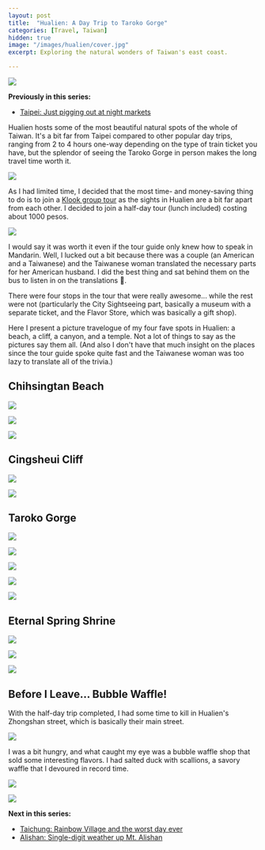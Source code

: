 ```yaml
---
layout: post
title:  "Hualien: A Day Trip to Taroko Gorge"
categories: [Travel, Taiwan]
hidden: true
image: "/images/hualien/cover.jpg"
excerpt: Exploring the natural wonders of Taiwan's east coast.

---
```


![](/images/hualien/cover.jpg)

**Previously in this series:**
* [Taipei: Just pigging out at night markets](https://piocalderon.github.io/taipei/)

Hualien hosts some of the most beautiful natural spots of the whole of Taiwan. It's a bit far from Taipei compared to other popular day trips, ranging from 2 to 4 hours one-way depending on the type of train ticket you have, but the splendor of seeing the Taroko Gorge in person makes the long travel time worth it.

![](/images/hualien/00.jpg)

As I had limited time, I decided that the most time- and money-saving thing to do is to join a [Klook group tour](https://www.klook.com/en-PH/activity/419-taroko-gorge-private-day-trips-hualien/) as the sights in Hualien are a bit far apart from each other. I decided to join a half-day tour (lunch included) costing about 1000 pesos.

![](/images/hualien/01.jpg)

I would say it was worth it even if the tour guide only knew how to speak in Mandarin. Well, I lucked out a bit because there was a couple (an American and a Taiwanese) and the Taiwanese woman translated the necessary parts for her American husband. I did the best thing and sat behind them on the bus to listen in on the translations 👦. 

There were four stops in the tour that were really awesome... while the rest were not (particularly the City Sightseeing part, basically a museum with a separate ticket, and the Flavor Store, which was basically a gift shop). 

Here I present a picture travelogue of my four fave spots in Hualien: a beach, a cliff, a canyon, and a temple. Not a lot of things to say as the pictures say them all. (And also I don't have that much insight on the places since the tour guide spoke quite fast and the Taiwanese woman was too lazy to translate all of the trivia.)

## Chihsingtan Beach

![](/images/hualien/04.jpg)

![](/images/hualien/03.jpg)

![](/images/hualien/02.jpg)

## Cingsheui Cliff

![](/images/hualien/06.jpg)

![](/images/hualien/05.jpg)

## Taroko Gorge

![](/images/hualien/11.jpg)

![](/images/hualien/07.jpg)

![](/images/hualien/08.jpg)

![](/images/hualien/09.jpg)

![](/images/hualien/10.jpg)

## Eternal Spring Shrine

![](/images/hualien/12.jpg)

![](/images/hualien/13.jpg)

![](/images/hualien/14.jpg)

## Before I Leave... Bubble Waffle!

With the half-day trip completed, I had some time to kill in Hualien's Zhongshan street, which is basically their main street. 

![](/images/hualien/15.jpg)

I was a bit hungry, and what caught my eye was a bubble waffle shop that sold some interesting flavors. I had salted duck with scallions, a savory waffle that I devoured in record time.

![](/images/hualien/16.jpg)

![](/images/hualien/17.jpg)

**Next in this series:**
* [Taichung: Rainbow Village and the worst day ever](https://piocalderon.github.io/taichung/)
* [Alishan: Single-digit weather up Mt. Alishan](https://piocalderon.github.io/alishan/)
